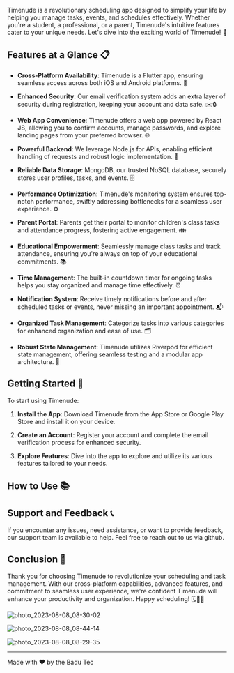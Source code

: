 

Timenude is a revolutionary scheduling app designed to simplify your life by helping you manage tasks, events, and schedules effectively. Whether you're a student, a professional, or a parent, Timenude's intuitive features cater to your unique needs. Let's dive into the exciting world of Timenude! 🎉

## Features at a Glance 📋

- **Cross-Platform Availability**: Timenude is a Flutter app, ensuring seamless access across both iOS and Android platforms. 📱

- **Enhanced Security**: Our email verification system adds an extra layer of security during registration, keeping your account and data safe. ✉️🔒

- **Web App Convenience**: Timenude offers a web app powered by React JS, allowing you to confirm accounts, manage passwords, and explore landing pages from your preferred browser. 🌐

- **Powerful Backend**: We leverage Node.js for APIs, enabling efficient handling of requests and robust logic implementation. 🚀

- **Reliable Data Storage**: MongoDB, our trusted NoSQL database, securely stores user profiles, tasks, and events. 🗄️

- **Performance Optimization**: Timenude's monitoring system ensures top-notch performance, swiftly addressing bottlenecks for a seamless user experience. ⚙️

- **Parent Portal**: Parents get their portal to monitor children's class tasks and attendance progress, fostering active engagement. 👪

- **Educational Empowerment**: Seamlessly manage class tasks and track attendance, ensuring you're always on top of your educational commitments. 📚

- **Time Management**: The built-in countdown timer for ongoing tasks helps you stay organized and manage time effectively. ⏰

- **Notification System**: Receive timely notifications before and after scheduled tasks or events, never missing an important appointment. 📬

- **Organized Task Management**: Categorize tasks into various categories for enhanced organization and ease of use. 🗂️

- **Robust State Management**: Timenude utilizes Riverpod for efficient state management, offering seamless testing and a modular app architecture. 🌊

## Getting Started 🚀

To start using Timenude:

1. **Install the App**: Download Timenude from the App Store or Google Play Store and install it on your device.

2. **Create an Account**: Register your account and complete the email verification process for enhanced security.

3. **Explore Features**: Dive into the app to explore and utilize its various features tailored to your needs.

## How to Use 📚



## Support and Feedback 📞

If you encounter any issues, need assistance, or want to provide feedback, our support team is available to help. Feel free to reach out to us via github.

## Conclusion 🎉

Thank you for choosing Timenude to revolutionize your scheduling and task management. With our cross-platform capabilities, advanced features, and commitment to seamless user experience, we're confident Timenude will enhance your productivity and organization. Happy scheduling! 🗓️📲🚀


![photo_2023-08-08_08-30-02](https://github.com/amcodedman/timenudge/assets/136466838/74b75095-f2c3-4afa-8054-4141a19940fe)

![photo_2023-08-08_08-44-14](https://github.com/amcodedman/timenudge/assets/136466838/180c839c-7da7-44f9-925c-522fe4a6e2a8)

![photo_2023-08-08_08-29-35](https://github.com/amcodedman/timenudge/assets/136466838/cbf3d07f-ab2f-4b73-8c54-d63bd8df51e0)

---

Made with ❤️ by the Badu Tec
